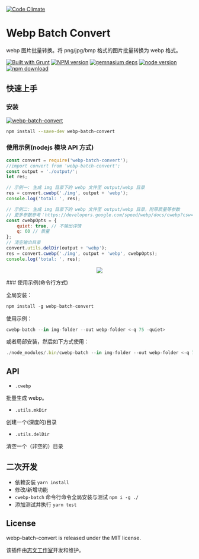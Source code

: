 [![Code Climate](http://lzw.me/images/logo.png)](http://lzw.me)

Webp Batch Convert
========
webp 图片批量转换。将 png/jpg/bmp 格式的图片批量转换为 webp 格式。

[![Built with Grunt](https://cdn.gruntjs.com/builtwith.png)](http://gruntjs.com/)
[![NPM version][npm-image]][npm-url]
[![gemnasium deps][gemnasium-image]][gemnasium-url]
[![node version][node-image]][node-url]
[![npm download][download-image]][download-url]

[npm-image]: http://img.shields.io/npm/v/webp-batch-convert.svg?style=flat-square
[npm-url]: http://npmjs.org/package/webp-batch-convert
[gemnasium-image]: http://img.shields.io/gemnasium/lzwme/webp-batch-convert.svg?style=flat-square
[gemnasium-url]: https://gemnasium.com/lzwme/webp-batch-convert
[node-image]: https://img.shields.io/badge/node.js-%3E=_0.10-green.svg?style=flat-square
[node-url]: http://nodejs.org/download/
[download-image]: https://img.shields.io/npm/dm/webp-batch-convert.svg?style=flat-square
[download-url]: https://npmjs.org/package/webp-batch-convert

## 快速上手

### 安装

[![webp-batch-convert](https://nodei.co/npm/webp-batch-convert.png)](https://npmjs.org/package/webp-batch-convert)

```bash
npm install --save-dev webp-batch-convert
```

### 使用示例(nodejs 模块 API 方式)

```js
const convert = require('webp-batch-convert');
//import convert from 'webp-batch-convert';
const output = './output/';
let res;

// 示例一: 生成 img 目录下的 webp 文件至 output/webp 目录
res = convert.cwebp('./img', output + 'webp');
console.log('total: ', res);

// 示例二: 生成 img 目录下的 webp 文件至 output/webp 目录，附带质量等参数
// 更多参数参考：https://developers.google.com/speed/webp/docs/cwebp?csw=1#options
const cwebpOpts = {
    quiet: true, // 不输出详情
    q: 60 // 质量
};
// 清空输出目录
convert.utils.delDir(output + 'webp');
res = convert.cwebp('./img', output + 'webp', cwebpOpts);
console.log('total: ', res);
```

<p align="center">
    <img src="https://cdn.rawgit.com/lzwme/webp-batch-convert/master/test/img/share.jpg">
</p>
### 使用示例(命令行方式)

全局安装：
```js
npm install -g webp-batch-convert
```
使用示例：
```js
cwebp-batch --in img-folder --out webp-folder <-q 75 -quiet>
```
或者局部安装，然后如下方式使用：
```js
./node_modules/.bin/cwebp-batch --in img-folder --out webp-folder <-q 75 -quiet>
```

## API

- `.cwebp`

批量生成 webp。

- `.utils.mkDir`

创建一个(深度的)目录

- `.utils.delDir`

清空一个（非空的）目录

## 二次开发

- 依赖安装 `yarn install`
- 修改/新增功能
- `cwebp-batch` 命令行命令全局安装与测试 `npm i -g ./`
- 添加测试并执行 `yarn test`

## License

webp-batch-convert is released under the MIT license.

该插件由[志文工作室](https://lzw.me)开发和维护。
